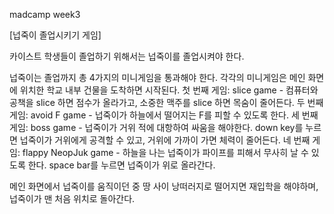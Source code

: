 madcamp week3

[넙죽이 졸업시키기 게임]

카이스트 학생들이 졸업하기 위해서는 넙죽이를 졸업시켜야 한다.

넙죽이는 졸업까지 총 4가지의 미니게임을 통과해야 한다. 각각의 미니게임은 메인 화면에 위치한 학교 내부 건물을 도착하면 시작된다. 첫 번째 게임: slice game - 컴퓨터와 공책을 slice 하면 점수가 올라가고, 소중한 맥주를 slice 하면 목숨이 줄어든다. 두 번째 게임: avoid F game - 넙죽이가 하늘에서 떨어지는 F를 피할 수 있도록 한다. 세 번째 게임: boss game - 넙죽이가 거위 적에 대항하여 싸움을 해야한다. down key를 누르면 넙죽이가 거위에게 공격할 수 있고, 거위에 가까이 가면 체력이 줄어든다. 네 번째 게임: flappy NeopJuk game - 하늘을 나는 넙죽이가 파이프를 피해서 무사히 날 수 있도록 한다. space bar를 누르면 넙죽이가 위로 올라간다.

메인 화면에서 넙죽이를 움직이던 중 땅 사이 낭떠러지로 떨어지면 재입학을 해야하며, 넙죽이가 맨 처음 위치로 돌아간다.
